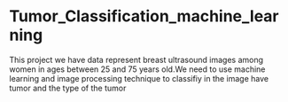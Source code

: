 # Tumor_Classification_machine_learning
This project we have data represent breast ultrasound images among women in ages between 25 and 75 years old.We need to use machine learning and image processing technique to classifiy in the image have tumor and the type of the tumor
